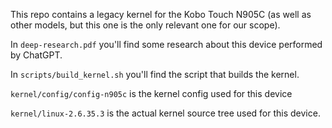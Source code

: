 This repo contains a legacy kernel for the Kobo Touch N905C (as well as other models, but this one is the only relevant one for our scope).

In `deep-research.pdf` you'll find some research about this device performed by ChatGPT.

In `scripts/build_kernel.sh` you'll find the script that builds the kernel.

`kernel/config/config-n905c` is the kernel config used for this device

`kernel/linux-2.6.35.3` is the actual kernel source tree used for this device.

